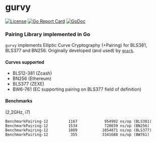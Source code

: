 # gurvy

[![License](https://img.shields.io/badge/license-Apache%202-blue)](LICENSE)  [![Go Report Card](https://goreportcard.com/badge/github.com/consensys/gurvy)](https://goreportcard.com/badge/github.com/consensys/gurvy) [![GoDoc](https://godoc.org/github.com/consensys/gurvy?status.svg)](https://godoc.org/github.com/consensys/gurvy)

### Pairing Library implemented in Go ###

`gurvy` implements Elliptic Curve Cryptography (+Pairing) for BLS381, BLS377 and BN256. Originally developed (and used) by [`gnark`](https://github.com/consensys/gnark).

#### Curves supported

* BLS12-381 (Zcash)
* BN256 (Ethereum)
* BLS377 (ZEXE)
* BW6-761 (EC supporting pairing on BLS377 field of definition)

#### Benchmarks

(2,2GHz, i7)

```
BenchmarkPairing-12         1167            954992 ns/op (BLS381)
BenchmarkPairing-12         1534            720039 ns/op (BN256)
BenchmarkPairing-12         1089           1054871 ns/op (BLS377)
BenchmarkPairing-12          355           3341688 ns/op (BW761)
```